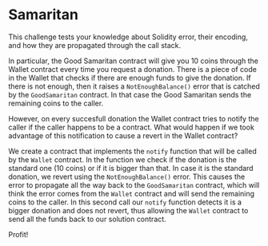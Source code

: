 # Samaritan

This challenge tests your knowledge about Solidity error, their encoding, and how they are propagated through the call stack.

In particular, the Good Samaritan contract will give you 10 coins through the Wallet contract every time you request a donation. There is a piece of code in the Wallet that checks if there are enough funds to give the donation. If there is not enough, then it raises a `NotEnoughBalance()` error that is catched by the `GoodSamaritan` contract. In that case the Good Samaritan sends the remaining coins to the caller.

However, on every succesfull donation the Wallet contract tries to notify the caller if the caller happens to be a contract. What would happen if we took advantage of this notification to cause a revert in the Wallet contract?

We create a contract that implements the `notify` function that will be called by the `Wallet` contract. In the function we check if the donation is the standard one (10 coins) or if it is bigger than that. In case it is the standard donation, we revert using the `NotEnoughBalance()` error. This causes the error to propagate all the way back to the `GoodSamaritan` contract, which will think the error comes from the `Wallet` contract and will send the remaining coins to the caller. In this second call our `notify` function detects it is a bigger donation and does not revert, thus allowing the `Wallet` contract to send all the funds back to our solution contract.

Profit!
